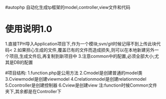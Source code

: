 #autophp
自动化生成tp框架的model,controller,view文件和代码


# 使用说明1.0
1.直接TPH导入Application项目下,作为一个模块;svn/git时候记得不到上传此块代码<
2.如果担心生成的文件,覆盖已有的文件而造成损失,则可以在本地新建另外一个项目,生成文件后,再复制到新项目中
3.注意common中的配置,必须全部大小;尤其是DB的配置



#项目结构:
1.function.php是公用方法
2.Cmodel是创建普通的model类
3.Cviewmodel是创建viewmodel
4.Crelationmodel是创建relationmodel
5.Ccontroller是创建控制器
6.Cview是创建view
注:function时候Common文件夹下,其余都是在Controller下
